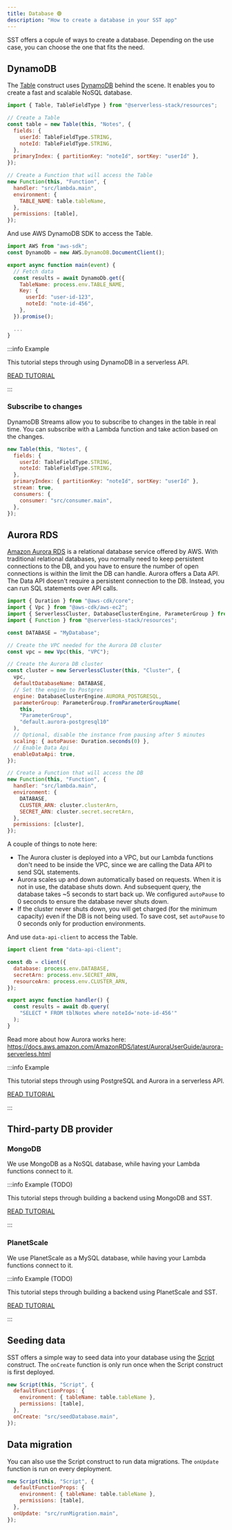 ```yaml
---
title: Database 🟢
description: "How to create a database in your SST app"
---
```


SST offers a copule of ways to create a database. Depending on the use case, you can choose the one that fits the need.

## DynamoDB

The [Table](../constructs/Table.md) construct uses [DynamoDB](https://docs.aws.amazon.com/amazondynamodb/latest/developerguide/Introduction.html) behind the scene. It enables you to create a fast and scalable NoSQL database.

```js
import { Table, TableFieldType } from "@serverless-stack/resources";

// Create a Table
const table = new Table(this, "Notes", {
  fields: {
    userId: TableFieldType.STRING,
    noteId: TableFieldType.STRING,
  },
  primaryIndex: { partitionKey: "noteId", sortKey: "userId" },
});

// Create a Function that will access the Table
new Function(this, "Function", {
  handler: "src/lambda.main",
  environment: {
    TABLE_NAME: table.tableName,
  },
  permissions: [table],
});
```

And use AWS DynamoDB SDK to access the Table.

```js title="src/lambda.js"
import AWS from "aws-sdk";
const DynamoDb = new AWS.DynamoDB.DocumentClient();

export async function main(event) {
  // Fetch data
  const results = await DynamoDb.get({
    TableName: process.env.TABLE_NAME,
    Key: {
      userId: "user-id-123",
      noteId: "note-id-456",
    },
  }).promise();

  ...
}
```

:::info Example

This tutorial steps through using DynamoDB in a serverless API.

[READ TUTORIAL](https://serverless-stack.com/examples/how-to-use-dynamodb-in-your-serverless-app.html)

:::

### Subscribe to changes

DynamoDB Streams allow you to subscribe to changes in the table in real time. You can subscribe with a Lambda function and take action based on the changes.

```js
new Table(this, "Notes", {
  fields: {
    userId: TableFieldType.STRING,
    noteId: TableFieldType.STRING,
  },
  primaryIndex: { partitionKey: "noteId", sortKey: "userId" },
  stream: true,
  consumers: {
    consumer: "src/consumer.main",
  },
});
```

## Aurora RDS

[Amazon Aurora RDS](https://docs.aws.amazon.com/AmazonRDS/latest/AuroraUserGuide/CHAP_AuroraOverview.html) is a relational database service offered by AWS. With traditional relational databases, you normally need to keep persistent connections to the DB, and you have to ensure the number of open connections is within the limit the DB can handle. Aurora offers a Data API. The Data API doesn't require a persistent connection to the DB. Instead, you can run SQL statements over API calls.

```js
import { Duration } from "@aws-cdk/core";
import { Vpc } from "@aws-cdk/aws-ec2";
import { ServerlessCluster, DatabaseClusterEngine, ParameterGroup } from "@aws-cdk/aws-rds";
import { Function } from "@serverless-stack/resources";

const DATABASE = "MyDatabase";

// Create the VPC needed for the Aurora DB cluster
const vpc = new Vpc(this, "VPC");

// Create the Aurora DB cluster
const cluster = new ServerlessCluster(this, "Cluster", {
  vpc,
  defaultDatabaseName: DATABASE,
  // Set the engine to Postgres
  engine: DatabaseClusterEngine.AURORA_POSTGRESQL,
  parameterGroup: ParameterGroup.fromParameterGroupName(
    this,
    "ParameterGroup",
    "default.aurora-postgresql10"
  ),
  // Optional, disable the instance from pausing after 5 minutes
  scaling: { autoPause: Duration.seconds(0) },
  // Enable Data Api
  enableDataApi: true,
});

// Create a Function that will access the DB
new Function(this, "Function", {
  handler: "src/lambda.main",
  environment: {
    DATABASE,
    CLUSTER_ARN: cluster.clusterArn,
    SECRET_ARN: cluster.secret.secretArn,
  },
  permissions: [cluster],
});
```

A couple of things to note here:
- The Aurora cluster is deployed into a VPC, but our Lambda functions don't need to be inside the VPC, since we are calling the Data API to send SQL statements.
- Aurora scales up and down automatically based on requests. When it is not in use, the database shuts down. And subsequent query, the database takes ~5 seconds to start back up. We configured `autoPause` to 0 seconds to ensure the database never shuts down.
- If the cluster never shuts down, you will get charged (for the minimum capacity) even if the DB is not being used. To save cost, set `autoPause` to 0 seconds only for production environments.


And use `data-api-client` to access the Table.

```js title="src/lambda.js"
import client from "data-api-client";

const db = client({
  database: process.env.DATABASE,
  secretArn: process.env.SECRET_ARN,
  resourceArn: process.env.CLUSTER_ARN,
});

export async function handler() {
  const results = await db.query(
    "SELECT * FROM tblNotes where noteId='note-id-456'"
  );
}
```

Read more about how Aurora works here: https://docs.aws.amazon.com/AmazonRDS/latest/AuroraUserGuide/aurora-serverless.html

:::info Example

This tutorial steps through using PostgreSQL and Aurora in a serverless API.

[READ TUTORIAL](https://serverless-stack.com/examples/how-to-use-postgresql-in-your-serverless-app.html)

:::

## Third-party DB provider

### MongoDB

We use MongoDB as a NoSQL database, while having your Lambda functions connect to it.

:::info Example (TODO)

This tutorial steps through building a backend using MongoDB and SST.

[READ TUTORIAL](https://serverless-stack.com/examples/how-to-use-mongodb-in-your-serverless-app.html)

:::


### PlanetScale

We use PlanetScale as a MySQL database, while having your Lambda functions connect to it.

:::info Example (TODO)

This tutorial steps through building a backend using PlanetScale and SST.

[READ TUTORIAL](https://serverless-stack.com/examples/how-to-use-planetscale-in-your-serverless-app.html)

:::

## Seeding data

SST offers a simple way to seed data into your database using the [Script](../constructs/Script.md) construct. The `onCreate` function is only run once when the Script construct is first deployed.

```js
new Script(this, "Script", {
  defaultFunctionProps: {
    environment: { tableName: table.tableName },
    permissions: [table],
  },
  onCreate: "src/seedDatabase.main",
});
```

## Data migration

You can also use the Script construct to run data migrations. The `onUpdate` function is run on every deployment.

```js
new Script(this, "Script", {
  defaultFunctionProps: {
    environment: { tableName: table.tableName },
    permissions: [table],
  },
  onUpdate: "src/runMigration.main",
});
```
